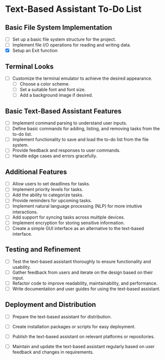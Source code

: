 # Text-Based Assistant To-Do List

## Basic File System Implementation
- [ ] Set up a basic file system structure for the project.
- [ ] Implement file I/O operations for reading and writing data.
- [X] Setup an Exit function

## Terminal Looks
- [ ] Customize the terminal emulator to achieve the desired appearance.
    - [ ] Choose a color scheme.
    - [ ] Set a suitable font and font size.
    - [ ] Add a background image if desired.

## Basic Text-Based Assistant Features
- [ ] Implement command parsing to understand user inputs.
- [ ] Define basic commands for adding, listing, and removing tasks from the to-do list.
- [ ] Implement functionality to save and load the to-do list from the file system.
- [ ] Provide feedback and responses to user commands.
- [ ] Handle edge cases and errors gracefully.

## Additional Features
- [ ] Allow users to set deadlines for tasks.
- [ ] Implement priority levels for tasks.
- [ ] Add the ability to categorize tasks.
- [ ] Provide reminders for upcoming tasks.
- [ ] Implement natural language processing (NLP) for more intuitive interactions.
- [ ] Add support for syncing tasks across multiple devices.
- [ ] Implement encryption for storing sensitive information.
- [ ] Create a simple GUI interface as an alternative to the text-based interface.

## Testing and Refinement
- [ ] Test the text-based assistant thoroughly to ensure functionality and usability.
- [ ] Gather feedback from users and iterate on the design based on their input.
- [ ] Refactor code to improve readability, maintainability, and performance.
- [ ] Write documentation and user guides for using the text-based assistant.

## Deployment and Distribution
- [ ] Prepare the text-based assistant for distribution.
- [ ] Create installation packages or scripts for easy deployment.
- [ ] Publish the text-based assistant on relevant platforms or repositories.
- [ ] Maintain and update the text-based assistant regularly based on user feedback and changes in requirements.

